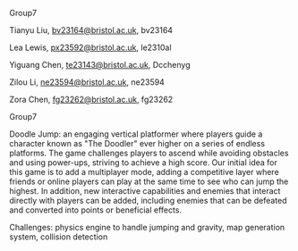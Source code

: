 Group7

Tianyu Liu, bv23164@bristol.ac.uk, bv23164

Lea Lewis, px23592@bristol.ac.uk, le2310al

Yiguang Chen, te23143@bristol.ac.uk, Dcchenyg

Zilou Li, ne23594@bristol.ac.uk, ne23594

Zora Chen, fg23262@bristol.ac.uk, fg23262

Group7

Doodle Jump: an engaging vertical platformer where players guide a character known as "The Doodler" ever higher on a series of endless platforms. The game challenges players to ascend while avoiding obstacles and using power-ups, striving to achieve a high score. Our initial idea for this game is to add a multiplayer mode, adding a competitive layer where friends or online players can play at the same time to see who can jump the highest. In addition, new interactive capabilities and enemies that interact directly with players can be added, including enemies that can be defeated and converted into points or beneficial effects.

Challenges: physics engine to handle jumping and gravity, map generation system, collision detection
